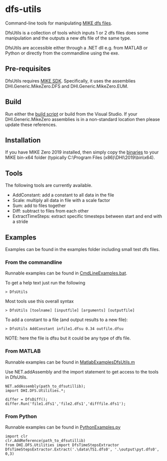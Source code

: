 # dfs-utils
Command-line tools for manipulating [MIKE dfs files](http://docs.mikepoweredbydhi.com/core_libraries/dfs/dfs-file-formats/). 

DfsUtils is a collection of tools which inputs 1 or 2 dfs files does some 
manipulation and the outputs a new dfs file of the same type. 

DfsUtils are accessible either through a .NET dll e.g. from MATLAB or Python 
or directly from the commandline using the exe. 


## Pre-requisites 
DfsUtils requires [MIKE SDK](https://www.mikepoweredbydhi.com/download/mike-2019/mike-sdk). 
Specifically, it uses the assemblies DHI.Generic.MikeZero.DFS and DHI.Generic.MikeZero.EUM. 


## Build
Run either the [build script](./build_DfsUtils.bat) or build from the Visual Studio. 
If your DHI.Generic.MikeZero assemblies is in a non-standard location then please update 
these references.


## Installation
If you have MIKE Zero 2019 installed, then simply copy the [binaries](./distribution/DfsUtils_MIKE2019.zip) to your MIKE bin-x64 folder 
(typically C:\Program Files (x86)\DHI\2019\bin\x64). 


## Tools

The following tools are currently available.

* AddConstant: add a constant to all data in the file
* Scale: multiply all data in file with a scale factor
* Sum: add to files together
* Diff: subtract to files from each other
* ExtractTimeSteps: extract specific timesteps between start and end with a stride


## Examples
Examples can be found in the examples folder including small test dfs files. 

### From the commandline
Runnable examples can be found in [CmdLineExamples.bat](./examples/CmdLineExamples.bat). 

To get a help text just run the following

    > DfsUtils

Most tools use this overall syntax

    > DfsUtils [toolname] [inputfile] [arguments] [outputfile] 

To add a constant to a file (and output results to a new file):

    > DfsUtils AddConstant infile1.dfsu 0.34 outfile.dfsu

NOTE: here the file is dfsu but it could be any type of dfs file. 



### From MATLAB
Runnable examples can be found in [MatlabExamplesDfsUtils.m](./examples/MatlabExamplesDfsUtils.m)

Use NET.addAssembly and the import statement to get access to the tools in DfsUtils.

	NET.addAssembly(path_to_dfsutillib);
	import DHI.DFS.Utilities.*;
	
	differ = DfsDiff();
	differ.Run('file1.dfs1','file2.dfs1','difffile.dfs1');



### From Python
Runnable examples can be found in [PythonExamples.py](./examples/PythonExamples.py)


	import clr
	clr.AddReference(path_to_dfsutillib)
	from DHI.DFS.Utilities import DfsTimeStepsExtractor
	DfsTimeStepsExtractor.Extract('.\data\TS1.dfs0', '.\output\pyt.dfs0', 0,3) 

